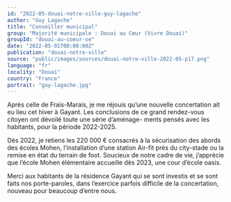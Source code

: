 ```yaml
---
id: "2022-05-douai-notre-ville-guy-lagache"
author: "Guy Lagache"
title: "Conseiller municipal"
group: "Majorité municipale : Douai au Cœur (Vivre Douai)"
groupId: "douai-au-coeur-se"
date: "2022-05-01T00:00:00Z"
publication: "douai-notre-ville"
source: "public/images/sources/douai-notre-ville-2022-05-p17.png"
language: "fr"
locality: "Douai"
country: "France"
portrait: "guy-lagache.jpg"
---
```


Après celle de Frais-Marais, je me réjouis qu’une nouvelle concertation ait eu lieu cet hiver à Gayant. Les conclusions de ce grand rendez-vous citoyen ont dévoilé toute une série d’aménage-
ments pensés avec les habitants, pour la période 2022-2025.

Dès 2022, je retiens les 220 000 € consacrés à la sécurisation des abords des écoles Mohen, l’installation d’une station Air-fit près du city-stade ou la remise en état du terrain de foot. Soucieux de notre cadre de vie, j’apprécie que l’école Mohen élémentaire accueille dès 2023, une cour d’école oasis.

Merci aux habitants de la résidence Gayant qui se sont investis et se sont faits nos porte-paroles, dans l’exercice parfois difficile de la concertation, nouveau pour beaucoup d’entre nous.
